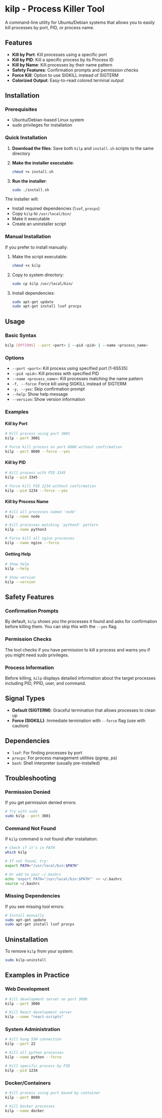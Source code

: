 # kilp - Process Killer Tool

A command-line utility for Ubuntu/Debian systems that allows you to easily kill processes by port, PID, or process name.

## Features

- **Kill by Port**: Kill processes using a specific port
- **Kill by PID**: Kill a specific process by its Process ID
- **Kill by Name**: Kill processes by their name pattern
- **Safety Features**: Confirmation prompts and permission checks
- **Force Kill**: Option to use SIGKILL instead of SIGTERM
- **Colorized Output**: Easy-to-read colored terminal output

## Installation

### Prerequisites

- Ubuntu/Debian-based Linux system
- sudo privileges for installation

### Quick Installation

1. **Download the files**: Save both `kilp` and `install.sh` scripts to the same directory

2. **Make the installer executable**:
   ```bash
   chmod +x install.sh
   ```

3. **Run the installer**:
   ```bash
   sudo ./install.sh
   ```

The installer will:
- Install required dependencies (`lsof`, `procps`)
- Copy `kilp` to `/usr/local/bin/`
- Make it executable
- Create an uninstaller script

### Manual Installation

If you prefer to install manually:

1. Make the script executable:
   ```bash
   chmod +x kilp
   ```

2. Copy to system directory:
   ```bash
   sudo cp kilp /usr/local/bin/
   ```

3. Install dependencies:
   ```bash
   sudo apt-get update
   sudo apt-get install lsof procps
   ```

## Usage

### Basic Syntax

```bash
kilp [OPTIONS] --port <port> | --pid <pid> | --name <process_name>
```

### Options

- `--port <port>`: Kill process using specified port (1-65535)
- `--pid <pid>`: Kill process with specified PID
- `--name <process_name>`: Kill processes matching the name pattern
- `-f, --force`: Force kill using SIGKILL instead of SIGTERM
- `-y, --yes`: Skip confirmation prompt
- `--help`: Show help message
- `--version`: Show version information

### Examples

#### Kill by Port
```bash
# Kill process using port 3001
kilp --port 3001

# Force kill process on port 8080 without confirmation
kilp --port 8080 --force --yes
```

#### Kill by PID
```bash
# Kill process with PID 3345
kilp --pid 3345

# Force kill PID 1234 without confirmation
kilp --pid 1234 --force --yes
```

#### Kill by Process Name
```bash
# Kill all processes named 'node'
kilp --name node

# Kill processes matching 'python3' pattern
kilp --name python3

# Force kill all nginx processes
kilp --name nginx --force
```

#### Getting Help
```bash
# Show help
kilp --help

# Show version
kilp --version
```

## Safety Features

### Confirmation Prompts
By default, `kilp` shows you the processes it found and asks for confirmation before killing them. You can skip this with the `--yes` flag.

### Permission Checks
The tool checks if you have permission to kill a process and warns you if you might need sudo privileges.

### Process Information
Before killing, `kilp` displays detailed information about the target processes including PID, PPID, user, and command.

## Signal Types

- **Default (SIGTERM)**: Graceful termination that allows processes to clean up
- **Force (SIGKILL)**: Immediate termination with `--force` flag (use with caution)

## Dependencies

- `lsof`: For finding processes by port
- `procps`: For process management utilities (pgrep, ps)
- `bash`: Shell interpreter (usually pre-installed)

## Troubleshooting

### Permission Denied
If you get permission denied errors:
```bash
# Try with sudo
sudo kilp --port 3001
```

### Command Not Found
If `kilp` command is not found after installation:
```bash
# Check if it's in PATH
which kilp

# If not found, try:
export PATH="/usr/local/bin:$PATH"

# Or add to your ~/.bashrc
echo 'export PATH="/usr/local/bin:$PATH"' >> ~/.bashrc
source ~/.bashrc
```

### Missing Dependencies
If you see missing tool errors:
```bash
# Install manually
sudo apt-get update
sudo apt-get install lsof procps
```

## Uninstallation

To remove `kilp` from your system:
```bash
sudo kilp-uninstall
```

## Examples in Practice

### Web Development
```bash
# Kill development server on port 3000
kilp --port 3000

# Kill React development server
kilp --name "react-scripts"
```

### System Administration
```bash
# Kill hung SSH connection
kilp --port 22

# Kill all python processes
kilp --name python --force

# Kill specific process by PID
kilp --pid 1234
```

### Docker/Containers
```bash
# Kill process using port bound by container
kilp --port 8080

# Kill Docker processes
kilp --name docker
```
